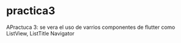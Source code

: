 # practica3

APractuca 3: se vera el uso de varrios componentes de flutter como ListView, ListTitle Navigator
